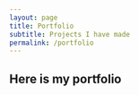 ```yaml
---
layout: page
title: Portfolio
subtitle: Projects I have made
permalink: /portfolio
---
```


## Here is my portfolio
